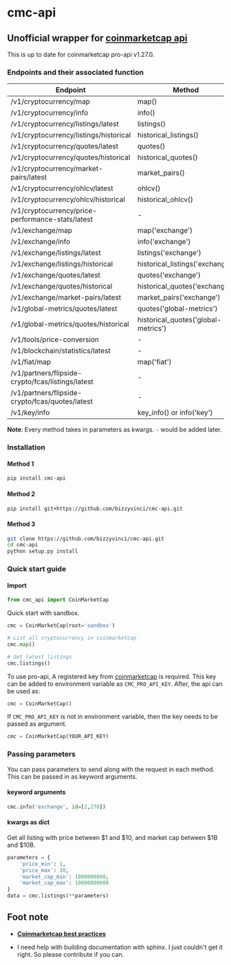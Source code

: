 # cmc-api

## Unofficial wrapper for [coinmarketcap api](https://coinmarketcap.com/api)

This is up to date for coinmarketcap pro-api v1.27.0.

### Endpoints and their associated function
| Endpoint                          | Method            |
| --------------------------------- | ----------------- |
| /v1/cryptocurrency/map            | map()             |
| /v1/cryptocurrency/info           | info()            |
| /v1/cryptocurrency/listings/latest| listings()        |
| /v1/cryptocurrency/listings/historical| historical_listings() |
| /v1/cryptocurrency/quotes/latest      | quotes()              |
| /v1/cryptocurrency/quotes/historical  | historical_quotes()   |
| /v1/cryptocurrency/market-pairs/latest| market_pairs()        |
| /v1/cryptocurrency/ohlcv/latest       | ohlcv()               |
| /v1/cryptocurrency/ohlcv/historical   | historical_ohlcv()    |
| /v1/cryptocurrency/price-performance-stats/latest | -         |
| /v1/exchange/map                  | map('exchange')           |
| /v1/exchange/info                 | info('exchange')          |
| /v1/exchange/listings/latest      | listings('exchange')      |
| /v1/exchange/listings/historical  | historical_listings('exchange')   |
| /v1/exchange/quotes/latest        | quotes('exchange')        |
| /v1/exchange/quotes/historical    | historical_quotes('exchange') |
| /v1/exchange/market-pairs/latest  | market_pairs('exchange')  |
| /v1/global-metrics/quotes/latest  | quotes('global-metrics')  |
| /v1/global-metrics/quotes/historical  | historical_quotes('global-metrics')   |
| /v1/tools/price-conversion        | -                 |
| /v1/blockchain/statistics/latest  | -                 |
| /v1/fiat/map                      | map('fiat')       |
| /v1/partners/flipside-crypto/fcas/listings/latest | - |
| /v1/partners/flipside-crypto/fcas/quotes/latest   | - |
| /v1/key/info                      | key_info() or info('key') |

**Note**: Every method takes in parameters as kwargs. `-` would be added later.

### Installation
#### Method 1
```bash
pip install cmc-api
```

#### Method 2
```bash
pip install git+https://github.com/bizzyvinci/cmc-api.git
```

#### Method 3
```bash
git clone https://github.com/bizzyvinci/cmc-api.git
cd cmc-api
python setup.py install
```

### Quick start guide
#### Import
```python
from cmc_api import CoinMarketCap
```

Quick start with sandbox.
```python
cmc = CoinMarketCap(root='sandbox')

# List all cryptocurrency in coinmarketcap
cmc.map()

# Get latest listings
cmc.listings()
```

To use pro-api, A registered key from [coinmarketcap](https://coinmarketcap.com/api) is required. This key can be added to environment variable as `CMC_PRO_API_KEY`. After, the api can be used as:
```python
cmc = CoinMarketCap()
```

If `CMC_PRO_API_KEY` is not in environment variable, then the key needs to be passed as argument.
```python
cmc = CoinMarketCap(YOUR_API_KEY)
```

### Passing parameters
You can pass parameters to send along with the request in each method. This can be passed in as keyword arguments.

#### keyword arguments
```python
cmc.info('exchange', id=[2,270])
```

#### kwargs as dict
Get all listing with price between $1 and $10, and market cap between $1B and $10B.
```python
parameters = {
    'price_min': 1,
    'price_max': 10,
    'market_cap_min': 1000000000,
    'market_cap_max': 10000000000
}
data = cmc.listings(**parameters)
```

## Foot note
* [**Coinmarketcap best practices**](https://coinmarketcap.com/api/documentation/v1/#section/Best-Practices)

* I need help with building documentation with sphinx. I just couldn't get it right. So please contribute if you can.
